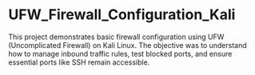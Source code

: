 # UFW_Firewall_Configuration_Kali
This project demonstrates basic firewall configuration using UFW (Uncomplicated Firewall) on Kali Linux. The objective was to understand how to manage inbound traffic rules, test blocked ports, and ensure essential ports like SSH remain accessible.

